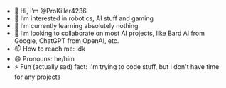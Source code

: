 - 👋 Hi, I’m @ProKiller4236
- 👀 I’m interested in robotics, AI stuff and gaming
- 🌱 I’m currently learning absolutely nothing
- 💞️ I’m looking to collaborate on most AI projects, like Bard AI from Google, ChatGPT from OpenAI, etc.
- 📫 How to reach me: idk
- 😄 Pronouns: he/him
- ⚡ Fun (actually sad) fact: I'm trying to code stuff, but I don't have time for any projects
